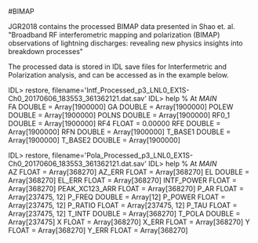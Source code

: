 #BIMAP

JGR2018 contains the processed BIMAP data presented in 
Shao et. al. "Broadband RF interferometric mapping and polarization (BIMAP) observations of lightning discharges: revealing new physics insights into breakdown processes"

The processed data is stored in IDL save files for Interfermetric and Polarization analysis, and can be accessed as in the example below.  

IDL> restore, filename='Intf_Processed_p3_LNL0_EX1S-Ch0_20170606_183553_361362121.dat.sav'
IDL> help
% At $MAIN$          
FA              DOUBLE    = Array[1900000]
GA              DOUBLE    = Array[1900000]
POLEW           DOUBLE    = Array[1900000]
POLNS           DOUBLE    = Array[1900000]
RF0_1           DOUBLE    = Array[1900000]
RF4             FLOAT     =       0.00000
RFE             DOUBLE    = Array[1900000]
RFN             DOUBLE    = Array[1900000]
T_BASE1         DOUBLE    = Array[1900000]
T_BASE2         DOUBLE    = Array[1900000]


IDL> restore, filename='Pola_Processed_p3_LNL0_EX1S-Ch0_20170606_183553_361362121.dat.sav'
IDL> help
% At $MAIN$          
AZ              FLOAT     = Array[368270]
AZ_ERR          FLOAT     = Array[368270]
EL              DOUBLE    = Array[368270]
EL_ERR          FLOAT     = Array[368270]
INTF_POWER      FLOAT     = Array[368270]
PEAK_XC123_ARR  FLOAT     = Array[368270]
P_AR            FLOAT     = Array[237475, 12]
P_FREQ          DOUBLE    = Array[12]
P_POWER         FLOAT     = Array[237475, 12]
P_RATIO         FLOAT     = Array[237475, 12]
P_TAU           FLOAT     = Array[237475, 12]
T_INTF          DOUBLE    = Array[368270]
T_POLA          DOUBLE    = Array[237475]
X               FLOAT     = Array[368270]
X_ERR           FLOAT     = Array[368270]
Y               FLOAT     = Array[368270]
Y_ERR           FLOAT     = Array[368270]
